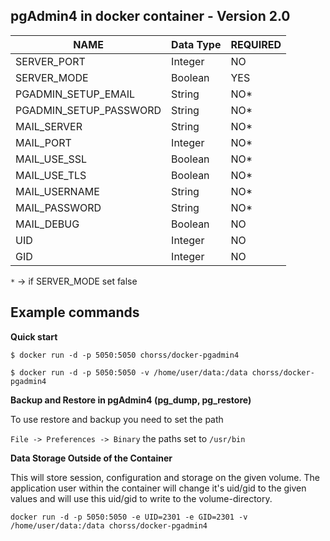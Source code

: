 **pgAdmin4 in docker container - Version 2.0**
-

|          NAME          | Data Type  | REQUIRED                       |
|------------------------|------------|--------------------------------|
| SERVER_PORT            | Integer    | NO                             |
| SERVER_MODE            | Boolean    | YES                            |
| PGADMIN_SETUP_EMAIL    | String     | NO*                            |
| PGADMIN_SETUP_PASSWORD | String     | NO*                            |
| MAIL_SERVER            | String     | NO*                            |
| MAIL_PORT              | Integer    | NO*                            |
| MAIL_USE_SSL           | Boolean    | NO*                            |
| MAIL_USE_TLS           | Boolean    | NO*                            |
| MAIL_USERNAME          | String     | NO*                            |
| MAIL_PASSWORD          | String     | NO*                            |
| MAIL_DEBUG             | Boolean    | NO                             |
| UID                    | Integer    | NO                             |
| GID                    | Integer    | NO                             |

`*` -> if SERVER_MODE set false

Example commands
-

**Quick start**

`$ docker run -d -p 5050:5050 chorss/docker-pgadmin4`

`$ docker run -d -p 5050:5050 -v /home/user/data:/data chorss/docker-pgadmin4`


**Backup and Restore in pgAdmin4 (pg_dump, pg_restore)**

To use restore and backup you need to set the path

`File -> Preferences -> Binary` the paths set to `/usr/bin`

**Data Storage Outside of the Container**

 This will store session, configuration and storage on the given volume.
 The application user within the container will change it's uid/gid to the
 given values and will use this uid/gid to write to the volume-directory.

 
`docker run -d -p 5050:5050 -e UID=2301 -e GID=2301 -v /home/user/data:/data chorss/docker-pgadmin4`
